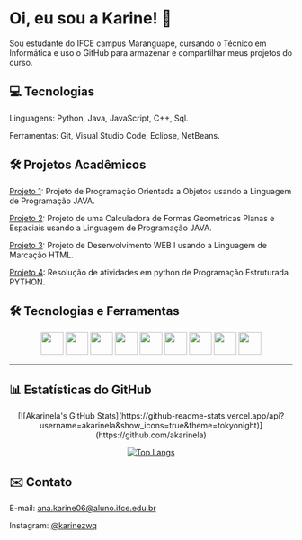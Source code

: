 # Oi, eu sou a Karine! 👋
Sou estudante do IFCE campus Maranguape, cursando o Técnico em Informática e uso o GitHub para armazenar e compartilhar meus projetos do curso.

## 💻 Tecnologias
Linguagens: Python, Java, JavaScript, C++, Sql.

Ferramentas: Git, Visual Studio Code, Eclipse, NetBeans.

## 🛠 Projetos Acadêmicos
[Projeto 1](https://github.com/akarinela/DISCIPLINA-POO-2025.1): Projeto de Programação Orientada a Objetos usando a Linguagem de Programação JAVA.

[Projeto 2](https://github.com/akarinela/Projeto-figurasGeometricasPOO): Projeto de uma Calculadora de Formas Geometricas Planas e Espaciais usando a Linguagem de Programação JAVA.

[Projeto 3](https://github.com/akarinela/Projetos-HTML-Web): Projeto de Desenvolvimento WEB I usando a Linguagem de Marcação HTML.

[Projeto 4](https://github.com/akarinela/Projetos-PEST): Resolução de atividades em python de Programação Estruturada PYTHON.

## 🛠️ Tecnologias e Ferramentas
<div align="center">
  <!-- Linguagens -->
  <img src="https://cdn.jsdelivr.net/gh/devicons/devicon/icons/python/python-original.svg" width="40"/>
  <img src="https://cdn.jsdelivr.net/gh/devicons/devicon/icons/javascript/javascript-original.svg" width="40"/>
  <img src="https://cdn.jsdelivr.net/gh/devicons/devicon/icons/html5/html5-original.svg" width="40"/>
  <img src="https://cdn.jsdelivr.net/gh/devicons/devicon/icons/css3/css3-original.svg" width="40"/>
  <img src="https://cdn.jsdelivr.net/gh/devicons/devicon/icons/java/java-original.svg" width="40"/>
  
  <!-- Ferramentas -->
  <img src="https://cdn.jsdelivr.net/gh/devicons/devicon/icons/mysql/mysql-original.svg" width="40"/>
  <img src="https://cdn.jsdelivr.net/gh/devicons/devicon/icons/git/git-original.svg" width="40"/>
  <img src="https://cdn.jsdelivr.net/gh/devicons/devicon/icons/github/github-original.svg" width="40"/>
  <img src="https://cdn.jsdelivr.net/gh/devicons/devicon/icons/linux/linux-original.svg" width="40"/>
</div>


---

## 📊 Estatísticas do GitHub
<div align="center">
[![Akarinela's GitHub Stats](https://github-readme-stats.vercel.app/api?username=akarinela&show_icons=true&theme=tokyonight)](https://github.com/akarinela)

[![Top Langs](https://github-readme-stats.vercel.app/api/top-langs/?username=akarinela&layout=compact&theme=tokyonight)](https://github.com/akarinela)
</div>

## ✉️ Contato
E-mail: ana.karine06@aluno.ifce.edu.br

Instagram: [@karinezwq](https://www.instagram.com/karinezwq/)
